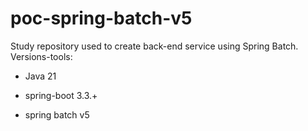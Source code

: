 # poc-spring-batch-v5
Study repository used to create back-end service using Spring Batch.  
Versions-tools:

- Java 21

- spring-boot 3.3.+

- spring batch v5
